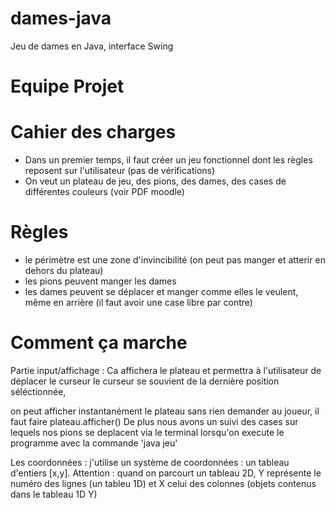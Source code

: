 # dames-java
Jeu de dames en Java, interface Swing 
# Equipe Projet 

# Cahier des charges
* Dans un premier temps, il faut créer un jeu fonctionnel dont les règles reposent sur l'utilisateur (pas de vérifications)
* On veut un plateau de jeu, des pions, des dames, des cases de différentes couleurs (voir PDF moodle)

# Règles
* le périmètre est une zone d'invincibilité (on peut pas manger et atterir en dehors du plateau)
* les pions peuvent manger les dames
* les dames peuvent se déplacer et manger comme elles le veulent, même en arrière (il faut avoir une case libre par contre) 
# Comment ça marche
Partie input/affichage :
Ca affichera le plateau et permettra à l'utilisateur de déplacer le curseur
le curseur se souvient de la dernière position séléctionnée,

on peut afficher instantanément le plateau sans rien demander au joueur, il faut faire plateau.afficher()
De plus nous avons un suivi des cases sur lequels nos pions se deplacent via le terminal lorsqu'on execute le programme
avec la commande 'java jeu'

Les coordonnées : j'utilise un système de coordonnées : un tableau d'entiers [x,y]. Attention : quand on parcourt un tableau 2D,
Y représente le numéro des lignes (un tableu 1D) et X celui des colonnes (objets contenus dans le tableau 1D Y) 
